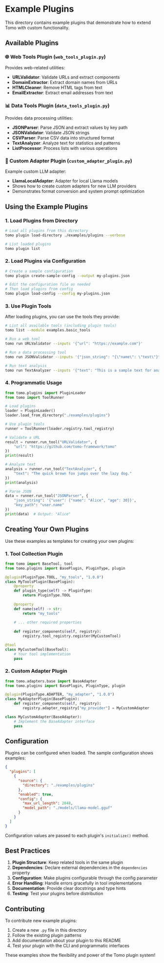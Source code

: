 # Example Plugins

This directory contains example plugins that demonstrate how to extend Tomo with custom functionality.

## Available Plugins

### 🌐 Web Tools Plugin (`web_tools_plugin.py`)
Provides web-related utilities:
- **URLValidator**: Validate URLs and extract components
- **DomainExtractor**: Extract domain names from URLs
- **HTMLCleaner**: Remove HTML tags from text
- **EmailExtractor**: Extract email addresses from text

### 📊 Data Tools Plugin (`data_tools_plugin.py`)
Provides data processing utilities:
- **JSONParser**: Parse JSON and extract values by key path
- **JSONValidator**: Validate JSON strings
- **CSVParser**: Parse CSV data into structured format
- **TextAnalyzer**: Analyze text for statistics and patterns
- **ListProcessor**: Process lists with various operations

### 🦙 Custom Adapter Plugin (`custom_adapter_plugin.py`)
Example custom LLM adapter:
- **LlamaLocalAdapter**: Adapter for local Llama models
- Shows how to create custom adapters for new LLM providers
- Demonstrates format conversion and system prompt optimization

## Using the Example Plugins

### 1. Load Plugins from Directory

```bash
# Load all plugins from this directory
tomo plugin load-directory ./examples/plugins --verbose

# List loaded plugins
tomo plugin list
```

### 2. Load Plugins via Configuration

```bash
# Create a sample configuration
tomo plugin create-sample-config --output my-plugins.json

# Edit the configuration file as needed
# Then load plugins from config
tomo plugin load-config --config my-plugins.json
```

### 3. Use Plugin Tools

After loading plugins, you can use the tools they provide:

```bash
# List all available tools (including plugin tools)
tomo list --module examples.basic_tools

# Run a web tool
tomo run URLValidator --inputs '{"url": "https://example.com"}'

# Run a data processing tool
tomo run JSONValidator --inputs '{"json_string": "{\"name\": \"test\"}"}'

# Run text analysis
tomo run TextAnalyzer --inputs '{"text": "This is a sample text for analysis."}'
```

### 4. Programmatic Usage

```python
from tomo.plugins import PluginLoader
from tomo import ToolRunner

# Load plugins
loader = PluginLoader()
loader.load_from_directory("./examples/plugins")

# Use plugin tools
runner = ToolRunner(loader.registry.tool_registry)

# Validate a URL
result = runner.run_tool("URLValidator", {
    "url": "https://github.com/tomo-framework/tomo"
})
print(result)

# Analyze text
analysis = runner.run_tool("TextAnalyzer", {
    "text": "The quick brown fox jumps over the lazy dog."
})
print(analysis)

# Parse JSON
data = runner.run_tool("JSONParser", {
    "json_string": '{"user": {"name": "Alice", "age": 30}}',
    "key_path": "user.name"
})
print(data)  # Output: "Alice"
```

## Creating Your Own Plugins

Use these examples as templates for creating your own plugins:

### 1. Tool Collection Plugin

```python
from tomo import BaseTool, tool
from tomo.plugins import BasePlugin, PluginType, plugin

@plugin(PluginType.TOOL, "my_tools", "1.0.0")
class MyToolsPlugin(BasePlugin):
    @property
    def plugin_type(self) -> PluginType:
        return PluginType.TOOL
    
    @property
    def name(self) -> str:
        return "my_tools"
    
    # ... other required properties
    
    def register_components(self, registry):
        registry.tool_registry.register(MyCustomTool)

@tool
class MyCustomTool(BaseTool):
    # Your tool implementation
    pass
```

### 2. Custom Adapter Plugin

```python
from tomo.adapters.base import BaseAdapter
from tomo.plugins import BasePlugin, PluginType, plugin

@plugin(PluginType.ADAPTER, "my_adapter", "1.0.0")
class MyAdapterPlugin(BasePlugin):
    def register_components(self, registry):
        registry.adapter_registry["my_provider"] = MyCustomAdapter

class MyCustomAdapter(BaseAdapter):
    # Implement the BaseAdapter interface
    pass
```

## Configuration

Plugins can be configured when loaded. The sample configuration shows examples:

```json
{
  "plugins": [
    {
      "source": {
        "directory": "./examples/plugins"
      },
      "enabled": true,
      "config": {
        "max_url_length": 2048,
        "model_path": "./models/llama-model.gguf"
      }
    }
  ]
}
```

Configuration values are passed to each plugin's `initialize()` method.

## Best Practices

1. **Plugin Structure**: Keep related tools in the same plugin
2. **Dependencies**: Declare external dependencies in the `dependencies` property
3. **Configuration**: Make plugins configurable through the config parameter
4. **Error Handling**: Handle errors gracefully in tool implementations
5. **Documentation**: Provide clear docstrings and type hints
6. **Testing**: Test your plugins before distribution

## Contributing

To contribute new example plugins:

1. Create a new `.py` file in this directory
2. Follow the existing plugin patterns
3. Add documentation about your plugin to this README
4. Test your plugin with the CLI and programmatic interfaces

These examples show the flexibility and power of the Tomo plugin system! 